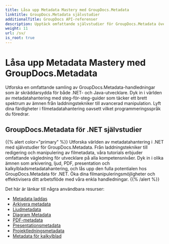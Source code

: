 ```yaml
---
title: Låsa upp Metadata Mastery med GroupDocs.Metadata
linktitle: GroupDocs.Metadata självstudier
additionalTitle: GroupDocs API-referenser
description: Upptäck omfattande självstudier för GroupDocs.Metadata över plattformar. Bemästra metadatahantering i .NET och Java utan ansträngning.
weight: 11
url: /sv/
is_root: true
---
```


# Låsa upp Metadata Mastery med GroupDocs.Metadata


Utforska en omfattande samling av GroupDocs.Metadata-handledningar som är skräddarsydda för både .NET- och Java-utvecklare. Dyk in i världen av metadatahantering med steg-för-steg-guider som täcker ett brett spektrum av ämnen från laddningstekniker till avancerad manipulation. Lyft dina färdigheter i filmetadatahantering oavsett vilket programmeringsspråk du föredrar.

## GroupDocs.Metadata för .NET självstudier
{{% alert color="primary" %}}
Utforska världen av metadatahantering i .NET med självstudier för GroupDocs.Metadata. Från laddningstekniker till redigering och manipulering av filmetadata, våra tutorials erbjuder omfattande vägledning för utvecklare på alla kompetensnivåer. Dyk in i olika ämnen som arkivering, ljud, PDF, presentation och kalkylbladsmetadatahantering, och lås upp den fulla potentialen hos GroupDocs.Metadata för .NET. Öka dina filmanipuleringsmöjligheter och effektivisera ditt arbetsflöde med våra enkla handledningar.
{{% /alert %}}

Det här är länkar till några användbara resurser:
 
- [Metadata laddas](./net/metadata-loading/)
- [Arkivera metadata](./net/archive-metadata/)
- [Ljudmetadata](./net/audio-metadata/)
- [Diagram Metadata](./net/diagram-metadata/)
- [PDF-metadata](./net/pdf-metadata/)
- [Presentationsmetadata](./net/presentation-metadata/)
- [Projektledningsmetadata](./net/project-management-metadata/)
- [Metadata för kalkylblad](./net/spreadsheet-metadata/)



